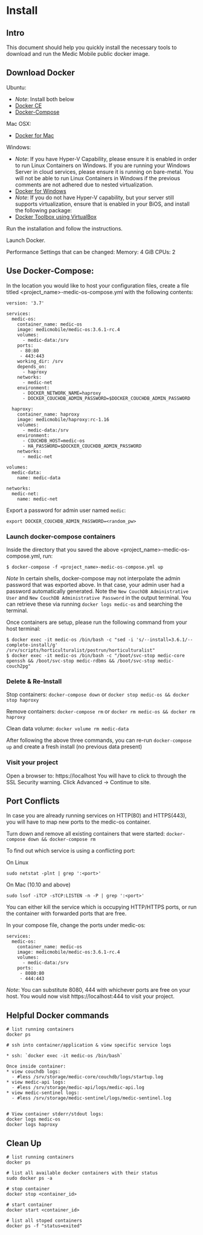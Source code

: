 # Install

## Intro

This document should help you quickly install the necessary tools to download and run the Medic Mobile public docker image.

## Download Docker

Ubuntu: 
- *Note*: Install both below
- [Docker CE](https://docs.docker.com/install/linux/docker-ce/ubuntu/)
- [Docker-Compose](https://docs.docker.com/compose/install/)

Mac OSX:
- [Docker for Mac](https://download.docker.com/mac/stable/Docker.dmg)

Windows:
- *Note*: If you have Hyper-V Capability, please ensure it is enabled in order to run Linux Containers on Windows. If you are running your Windows Server in cloud services, please ensure it is running on bare-metal. You will not be able to run Linux Containers in Windows if the previous comments are not adhered due to nested virtualization. 
- [Docker for Windows](https://download.docker.com/win/stable/Docker%20for%20Windows%20Installer.exe)
- *Note*: If you do not have Hyper-V capability, but your server still supports virtualization, ensure that is enabled in your BiOS, and install the following package:
- [Docker Toolbox using VirtualBox](https://github.com/docker/toolbox/releases)

Run the installation and follow the instructions.

Launch Docker. 

Performance Settings that can be changed:
Memory: 4 GiB
CPUs: 2

## Use Docker-Compose:

In the location you would like to host your configuration files, create a file titled <project_name>-medic-os-compose.yml with the following contents:

```
version: '3.7'

services:
  medic-os:
    container_name: medic-os
    image: medicmobile/medic-os:3.6.1-rc.4
    volumes:
      - medic-data:/srv
    ports:
     - 80:80
     - 443:443
    working_dir: /srv
    depends_on:
      - haproxy
    networks:
      - medic-net
    environment:
      - DOCKER_NETWORK_NAME=haproxy
      - DOCKER_COUCHDB_ADMIN_PASSWORD=$DOCKER_COUCHDB_ADMIN_PASSWORD

  haproxy:
    container_name: haproxy
    image: medicmobile/haproxy:rc-1.16
    volumes:
      - medic-data:/srv    
    environment:
      - COUCHDB_HOST=medic-os
      - HA_PASSWORD=$DOCKER_COUCHDB_ADMIN_PASSWORD
    networks:
      - medic-net

volumes:
  medic-data:
    name: medic-data

networks:
  medic-net:
    name: medic-net
```

Export a password for admin user named `medic`:
```
export DOCKER_COUCHDB_ADMIN_PASSWORD=<random_pw>
```

### Launch docker-compose containers

Inside the directory that you saved the above <project_name>-medic-os-compose.yml, run:
```
$ docker-compose -f <project_name>-medic-os-compose.yml up
```
*Note* In certain shells, docker-compose may not interpolate the admin password that was exported above. In that case, your admin user had a password automatically generated. Note the `New CouchDB Administrative User` and `New CouchDB Administrative Password` in the output terminal. You can retrieve these via running `docker logs medic-os` and searching the terminal.

Once containers are setup, please run the following command from your host terminal:
```
$ docker exec -it medic-os /bin/bash -c "sed -i 's/--install=3.6.1/--complete-install/g' /srv/scripts/horticulturalist/postrun/horticulturalist"
$ docker exec -it medic-os /bin/bash -c "/boot/svc-stop medic-core openssh && /boot/svc-stop medic-rdbms && /boot/svc-stop medic-couch2pg"
```

### Delete & Re-Install

Stop containers:
`docker-compose down` or `docker stop medic-os && docker stop haproxy`

Remove containers:
`docker-compose rm` or `docker rm medic-os && docker rm haproxy`

Clean data volume:
`docker volume rm medic-data`

After following the above three commands, you can re-run `docker-compose up` and create a fresh install (no previous data present)

### Visit your project

Open a browser to: https://localhost
You will have to click to through the SSL Security warning. Click Advanced -> Continue to site.


## Port Conflicts

In case you are already running services on HTTP(80) and HTTPS(443), you will have to map new ports to the medic-os container.

Turn down and remove all existing containers that were started: `docker-compose down && docker-compose rm`

To find out which service is using a conflicting port:

On Linux
```
sudo netstat -plnt | grep ':<port>'
```

On Mac (10.10 and above)
```
sudo lsof -iTCP -sTCP:LISTEN -n -P | grep ':<port>'
```

You can either kill the service which is occupying HTTP/HTTPS ports, or run the container with forwarded ports that are free.

In your compose file, change the ports under medic-os:
```
services:
  medic-os:
    container_name: medic-os
    image: medicmobile/medic-os:3.6.1-rc.4
    volumes:
      - medic-data:/srv
    ports:
     - 8080:80
     - 444:443
```
*Note*: You can substitute 8080, 444 with whichever ports are free on your host. You would now visit https://localhost:444 to visit your project.

## Helpful Docker commands

```
# list running containers
docker ps

# ssh into container/application & view specific service logs

* ssh: `docker exec -it medic-os /bin/bash`

Once inside container:
* view couchdb logs: 
  - #less /srv/storage/medic-core/couchdb/logs/startup.log
* view medic-api logs: 
  - #less /srv/storage/medic-api/logs/medic-api.log
* view medic-sentinel logs: 
  - #less /srv/storage/medic-sentinel/logs/medic-sentinel.log


# View container stderr/stdout logs:
docker logs medic-os
docker logs haproxy
```

## Clean Up

```
# list running containers
docker ps

# list all available docker containers with their status
sudo docker ps -a

# stop container
docker stop <container_id>

# start container
docker start <container_id>

# list all stoped containers 
docker ps -f "status=exited"

```
